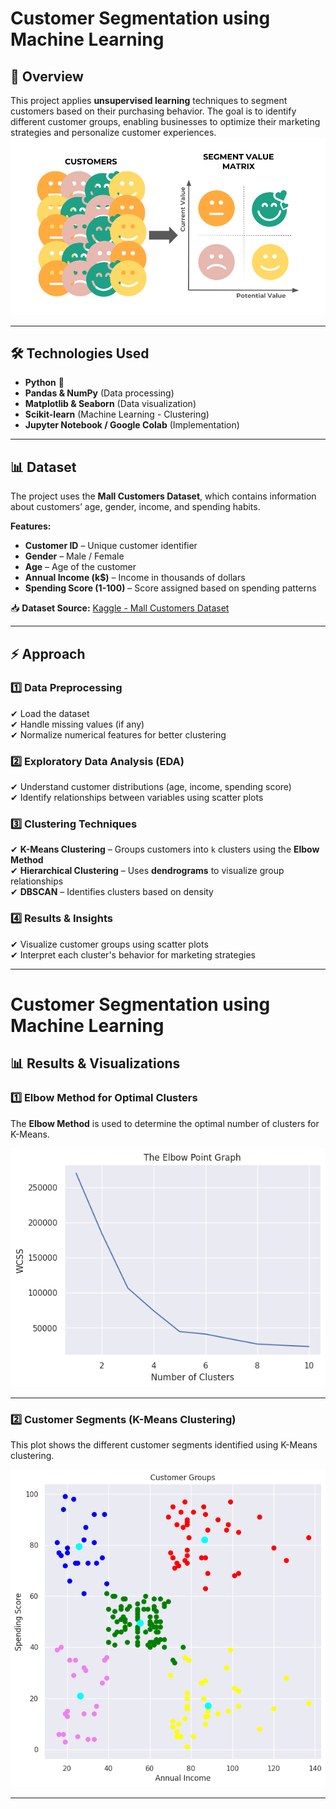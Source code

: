 # Customer Segmentation using Machine Learning

## 📌 Overview
This project applies **unsupervised learning** techniques to segment customers based on their purchasing behavior. The goal is to identify different customer groups, enabling businesses to optimize their marketing strategies and personalize customer experiences.
![Cluster Visualization](https://github.com/omkar1872/Customer-Segmentation-Using-Machine-Learning-/blob/main/Images/Customer-segmentation.png)

---

## 🛠 Technologies Used
- **Python** 🐍  
- **Pandas & NumPy** (Data processing)  
- **Matplotlib & Seaborn** (Data visualization)  
- **Scikit-learn** (Machine Learning - Clustering)  
- **Jupyter Notebook / Google Colab** (Implementation)  

---

## 📊 Dataset
The project uses the **Mall Customers Dataset**, which contains information about customers’ age, gender, income, and spending habits.

**Features:**
- **Customer ID** – Unique customer identifier  
- **Gender** – Male / Female  
- **Age** – Age of the customer  
- **Annual Income (k$)** – Income in thousands of dollars  
- **Spending Score (1-100)** – Score assigned based on spending patterns  

📥 **Dataset Source:** [Kaggle - Mall Customers Dataset](https://www.kaggle.com/datasets/vjchoudhary7/customer-segmentation-tutorial-in-python)  

---

## ⚡ Approach

### 1️⃣ Data Preprocessing
✔ Load the dataset  
✔ Handle missing values (if any)  
✔ Normalize numerical features for better clustering  

### 2️⃣ Exploratory Data Analysis (EDA)
✔ Understand customer distributions (age, income, spending score)  
✔ Identify relationships between variables using scatter plots  

### 3️⃣ Clustering Techniques
✔ **K-Means Clustering** – Groups customers into `k` clusters using the **Elbow Method**  
✔ **Hierarchical Clustering** – Uses **dendrograms** to visualize group relationships  
✔ **DBSCAN** – Identifies clusters based on density  

### 4️⃣ Results & Insights
✔ Visualize customer groups using scatter plots  
✔ Interpret each cluster's behavior for marketing strategies  

---
# Customer Segmentation using Machine Learning

## 📊 Results & Visualizations

### **1️⃣ Elbow Method for Optimal Clusters**
The **Elbow Method** is used to determine the optimal number of clusters for K-Means.

![Elbow Method](https://github.com/omkar1872/Customer-Segmentation-Using-Machine-Learning-/blob/main/Images/download%20(3).png)

---

### **2️⃣ Customer Segments (K-Means Clustering)**
This plot shows the different customer segments identified using K-Means clustering.

![Cluster Visualization](https://github.com/omkar1872/Customer-Segmentation-Using-Machine-Learning-/blob/main/Images/download%20(1).png)

---



